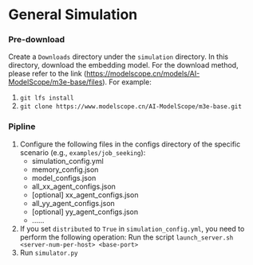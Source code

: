 # General Simulation
### Pre-download
Create a `Downloads` directory under the `simulation` directory. In this directory, download the embedding model. For the download method, please refer to the link (https://modelscope.cn/models/AI-ModelScope/m3e-base/files).
For example:
1. `git lfs install`
2. `git clone https://www.modelscope.cn/AI-ModelScope/m3e-base.git`

### Pipline
1. Configure the following files in the configs directory of the specific scenario (e.g., `examples/job_seeking`):
    - simulation_config.yml
    - memory_config.json
    - model_configs.json
    - all_xx_agent_configs.json
    - [optional] xx_agent_configs.json
    - all_yy_agent_configs.json
    - [optional] yy_agent_configs.json
    - ......
2. If you set `distributed` to `True` in `simulation_config.yml`, you need to perform the following operation:
Run the script `launch_server.sh <server-num-per-host> <base-port>`
3. Run `simulator.py`